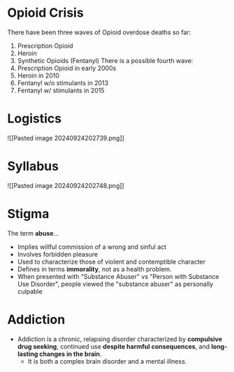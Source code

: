 
# Opioid Crisis
There have been three waves of Opioid overdose deaths so far:
1. Prescription Opioid
2. Heroin
3. Synthetic Opioids (Fentanyl)
There is a possible fourth wave:
1. Prescription Opioid in early 2000s
2. Heroin in 2010
3. Fentanyl w/o stimulants in 2013
4. Fentanyl w/ stimulants in 2015

# Logistics
![[Pasted image 20240924202739.png]]


# Syllabus
![[Pasted image 20240924202748.png]]


# Stigma
The term **abuse**...
* Implies willful commission of a wrong and sinful act
* Involves forbidden pleasure
* Used to characterize those of violent and contemptible character
* Defines in terms **immorality**, not as a health problem.
* When presented with "Substance Abuser" vs "Person with Substance Use Disorder", people viewed the "substance abuser" as personally culpable

# Addiction
* Addiction is a chronic, relapsing disorder characterized by **compulsive drug seeking**, continued use **despite harmful consequences**, and **long-lasting changes in the brain**.
	* It is both a complex brain disorder and a mental illness.